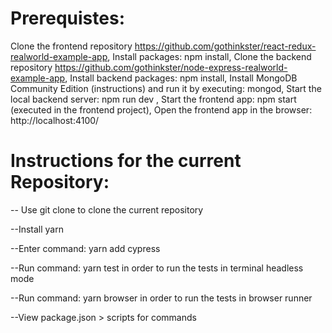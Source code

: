 Prerequistes:
================================
Clone the frontend repository https://github.com/gothinkster/react-redux-realworld-example-app, 
Install packages: npm install,
Clone the backend repository https://github.com/gothinkster/node-express-realworld-example-app,
Install backend packages: npm install, 
Install MongoDB Community Edition (instructions) and run it by executing: mongod,
Start the local backend server: npm run dev ,
Start the frontend app: npm start (executed in the frontend project),
Open the frontend app in the browser: http://localhost:4100/





Instructions for the current Repository:
==========================================
-- Use git clone to clone the current repository

--Install yarn

--Enter command: yarn add cypress

--Run command: yarn test in order to run the tests in terminal headless mode

--Run command: yarn browser in order to run the tests in browser runner

--View package.json > scripts for commands
